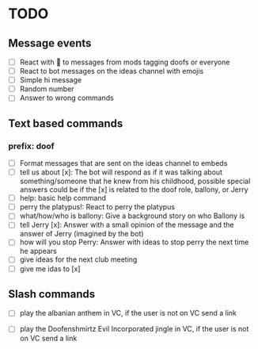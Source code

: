 # TODO

## Message events

- [ ] React with :saluting_face: to messages from mods tagging doofs or everyone
- [ ] React to bot messages on the ideas channel with emojis
- [ ] Simple hi message
- [ ] Random number
- [ ] Answer to wrong commands

## Text based commands

### prefix: doof

- [ ] Format messages that are sent on the ideas channel to embeds
- [ ] tell us about [x]: The bot will respond as if it was talking about something/someone that he knew from his childhood, possible special answers could be if the [x] is related to the doof role, ballony, or Jerry
- [ ] help: basic help command
- [ ] perry the platypus!: React to perry the platypus
- [ ] what/how/who is ballony: Give a background story on who Ballony is
- [ ] tell Jerry [x]: Answer with a small opinion of the message and the answer of Jerry (imagined by the bot)
- [ ] how will you stop Perry: Answer with ideas to stop perry the next time he appears
- [ ] give ideas for the next club meeting
- [ ] give me idas to [x]

## Slash commands

- [ ] play the albanian anthem in VC, if the user is not on VC send a link
- [ ] play the Doofenshmirtz Evil Incorporated jingle in VC, if the user is not on VC send a link

